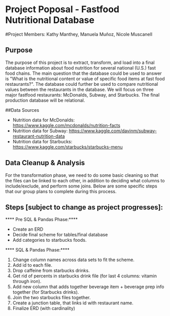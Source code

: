 # Project Poposal - Fastfood Nutritional Database

#Project Members: Kathy Manthey, Manuela Muñoz, Nicole Muscanell

## Purpose

The purpose of this project is to extract, transform, and load into a final database information about food nutrition for several national (U.S.) fast food chains. The main question that the database could be used to answer is "What is the nutritional content or value of specific food items at fast food restaurants?". The database could further be used to compare nutritional values between the restaurants in the database. We will focus on three major fastfood restaurants: McDonalds, Subway, and Starbucks.
The final production database will be relational.


##Data Sources

* Nutrition data for McDonalds: https://www.kaggle.com/mcdonalds/nutrition-facts
* Nutrition data for Subway: https://www.kaggle.com/davinm/subway-restaurant-nutrition-data
* Nutrition data for Starbucks: https://www.kaggle.com/starbucks/starbucks-menu


## Data Cleanup & Analysis

For the transformation phase, we need to do some basic cleaning so that the files can be linked to each other, in addition to deciding what columns to include/exclude, and perform some joins. Below are some specific steps that our group plans to complete during this process.


## Steps [subject to change as project progresses]:

**** Pre SQL & Pandas Phase:****
* Create an ERD
* Decide final scheme for tables/final database
* Add categories to starbucks foods.

**** SQL & Pandas Phase:****
1. Change column names across data sets to fit the scheme.
2. Add id to each file.
3. Drop caffeine from starbucks drinks. 
4. Get rid of percents in starbucks drink file (for last 4 columns: vitamin through iron).
5. Add new column that adds together beverage item + beverage prep info together (for Starbucks drinks).
6. Join the two starbucks files together.
7. Create a junction table, that links id with restaurant name.
8. Finalize ERD (with cardinality)



